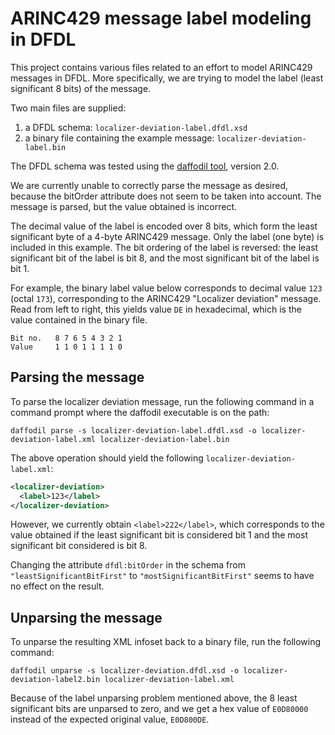 # ARINC429 message label modeling in DFDL

This project contains various files related to an effort to model ARINC429 messages in DFDL. More specifically, we are trying to model the label (least significant 8 bits) of the message.

Two main files are supplied:

  1. a DFDL schema: `localizer-deviation-label.dfdl.xsd`
  2. a binary file containing the example message: `localizer-deviation-label.bin`
  
The DFDL schema was tested using the [daffodil tool](https://opensource.ncsa.illinois.edu/confluence/display/DFDL/Getting+Daffodil), version 2.0.

We are currently unable to correctly parse the message as desired, because the bitOrder attribute does not seem to be taken into account. The message is parsed, but the value obtained is incorrect.

The decimal value of the label is encoded over 8 bits, which form the least significant byte of a 4-byte ARINC429 message. Only the label (one byte) is included in this example. The bit ordering of the label is reversed: the least significant bit of the label is bit 8, and the most significant bit of the label is bit 1. 

For example, the binary label value below corresponds to decimal value `123` (octal `173`), corresponding to the ARINC429 "Localizer deviation" message. Read from left to right, this yields value `DE` in hexadecimal, which is the value contained in the binary file.

```
Bit no.   8 7 6 5 4 3 2 1
Value     1 1 0 1 1 1 1 0
```

## Parsing the message

To parse the localizer deviation message, run the following command in a command prompt where the daffodil executable is on the path:

`daffodil parse -s localizer-deviation-label.dfdl.xsd -o localizer-deviation-label.xml localizer-deviation-label.bin`

The above operation should yield the following `localizer-deviation-label.xml`:

```xml
<localizer-deviation>
  <label>123</label>
</localizer-deviation>
```

However, we currently obtain `<label>222</label>`, which corresponds to the value obtained if the least significant bit is considered bit 1 and the most significant bit considered is bit 8.

Changing the attribute `dfdl:bitOrder` in the schema from `"leastSignificantBitFirst"` to `"mostSignificantBitFirst"` seems to have no effect on the result. 

## Unparsing the message

To unparse the resulting XML infoset back to a binary file, run the following command:

`daffodil unparse -s localizer-deviation.dfdl.xsd -o localizer-deviation-label2.bin localizer-deviation-label.xml`

Because of the label unparsing problem mentioned above, the 8 least significant bits are unparsed to zero, and we get a hex value of `E0D80000` instead of the expected original value, `E0D800DE`.